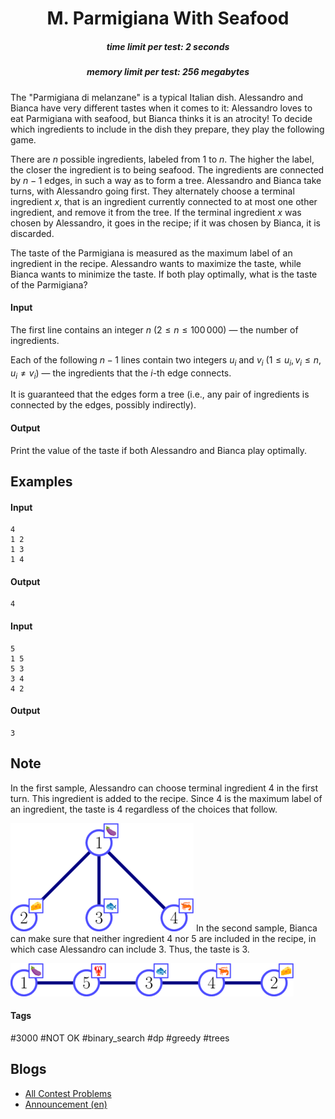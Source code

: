 <h1 style='text-align: center;'> M. Parmigiana With Seafood</h1>

<h5 style='text-align: center;'>time limit per test: 2 seconds</h5>
<h5 style='text-align: center;'>memory limit per test: 256 megabytes</h5>

The "Parmigiana di melanzane" is a typical Italian dish. Alessandro and Bianca have very different tastes when it comes to it: Alessandro loves to eat Parmigiana with seafood, but Bianca thinks it is an atrocity! To decide which ingredients to include in the dish they prepare, they play the following game.

There are $n$ possible ingredients, labeled from $1$ to $n$. The higher the label, the closer the ingredient is to being seafood. The ingredients are connected by $n - 1$ edges, in such a way as to form a tree. Alessandro and Bianca take turns, with Alessandro going first. They alternately choose a terminal ingredient $x$, that is an ingredient currently connected to at most one other ingredient, and remove it from the tree. If the terminal ingredient $x$ was chosen by Alessandro, it goes in the recipe; if it was chosen by Bianca, it is discarded.

The taste of the Parmigiana is measured as the maximum label of an ingredient in the recipe. Alessandro wants to maximize the taste, while Bianca wants to minimize the taste. If both play optimally, what is the taste of the Parmigiana?

#### Input

The first line contains an integer $n$ ($2\le n \le 100\,000$) — the number of ingredients.

Each of the following $n-1$ lines contain two integers $u_i$ and $v_i$ ($1 \le u_i, v_i \le n$, $u_i \ne v_i$) — the ingredients that the $i$-th edge connects.

It is guaranteed that the edges form a tree (i.e., any pair of ingredients is connected by the edges, possibly indirectly).

#### Output

Print the value of the taste if both Alessandro and Bianca play optimally. 

## Examples

#### Input


```text
4
1 2
1 3
1 4
```
#### Output


```text
4
```
#### Input


```text
5
1 5
5 3
3 4
4 2
```
#### Output


```text
3
```
## Note

In the first sample, Alessandro can choose terminal ingredient $4$ in the first turn. This ingredient is added to the recipe. Since $4$ is the maximum label of an ingredient, the taste is $4$ regardless of the choices that follow.

 ![](images/559c7c11c152f93e8738ac934f89eadc61f5e152.png) In the second sample, Bianca can make sure that neither ingredient $4$ nor $5$ are included in the recipe, in which case Alessandro can include $3$. Thus, the taste is $3$.

 ![](images/d80d363421369263e14024648003cd9d41ca623c.png) 

#### Tags 

#3000 #NOT OK #binary_search #dp #greedy #trees 

## Blogs
- [All Contest Problems](../SWERC_2022-2023_-_Online_Mirror_(Unrated,_ICPC_Rules,_Teams_Preferred).md)
- [Announcement (en)](../blogs/Announcement_(en).md)
